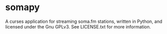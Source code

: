 somapy
======

A curses application for streaming soma.fm stations, written in Python, and
licensed under the Gnu GPLv3. See LICENSE.txt for more information.
